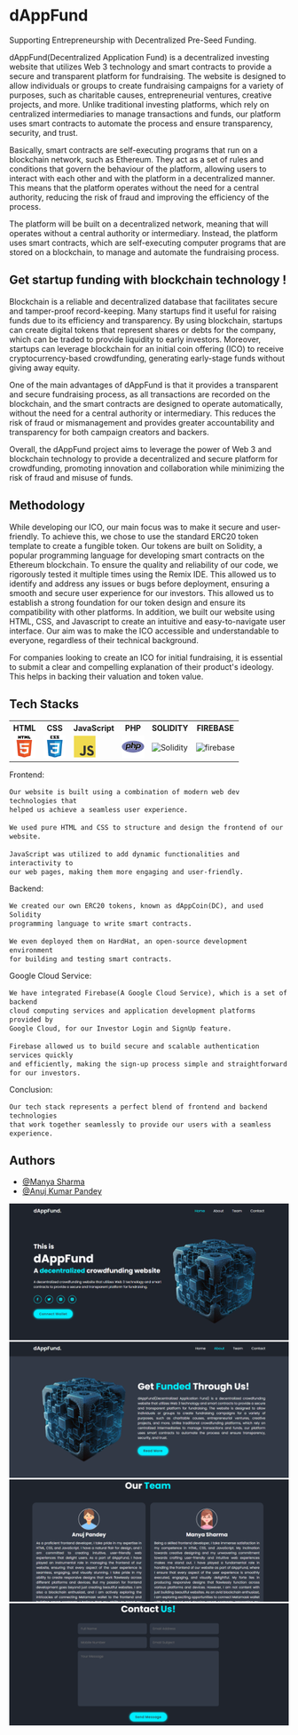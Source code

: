 
# dAppFund

Supporting Entrepreneurship with Decentralized Pre-Seed Funding.


dAppFund(Decentralized Application Fund) is a decentralized investing website that utilizes Web 3 technology and smart contracts to provide a secure and transparent platform for fundraising. The website is designed to allow individuals or groups to create fundraising campaigns for a variety of purposes, such as charitable causes, entrepreneurial ventures, creative projects, and more. Unlike traditional investing platforms, which rely on centralized intermediaries to manage transactions and funds, our platform uses smart contracts to automate the process and ensure transparency, security, and trust.


Basically, smart contracts are self-executing programs that run on a blockchain network, such as Ethereum. They act as a set of rules and conditions that govern the behaviour of the platform, allowing users to interact with each other and with the platform in a decentralized manner. This means that the platform operates without the need for a central authority, reducing the risk of fraud and improving the efficiency of the process.


The platform will be built on a decentralized network, meaning that will operates without a central authority or intermediary. Instead, the platform uses smart contracts, which are self-executing computer programs that are stored on a blockchain, to manage and automate the fundraising process.

## Get startup funding with blockchain technology !


Blockchain is a reliable and decentralized database that facilitates secure and tamper-proof record-keeping. Many startups find it useful for raising funds due to its efficiency and transparency. By using blockchain, startups can create digital tokens that represent shares or debts for the company, which can be traded to provide liquidity to early investors. Moreover, startups can leverage blockchain for an initial coin offering (ICO) to receive cryptocurrency-based crowdfunding, generating early-stage funds without giving away equity.


One of the main advantages of dAppFund is that it provides a transparent and secure fundraising process, as all transactions are recorded on the blockchain, and the smart contracts are designed to operate automatically, without the need for a central authority or intermediary. This reduces the risk of fraud or mismanagement and provides greater accountability and transparency for both campaign creators and backers.


Overall, the dAppFund project aims to leverage the power of Web 3 and blockchain technology to provide a decentralized and secure platform for crowdfunding, promoting innovation and collaboration while minimizing the risk of fraud and misuse of funds.

## Methodology

While developing our ICO, our main focus was to make it secure and user-friendly. To achieve this, we chose to use the standard ERC20 token template to create a fungible token.
Our tokens are built on Solidity, a popular programming language for developing smart contracts on the Ethereum blockchain. To ensure the quality and reliability of our code, we rigorously tested it multiple times using the Remix IDE. This allowed us to identify and address any issues or bugs before deployment, ensuring a smooth and secure user experience for our investors.
This allowed us to establish a strong foundation for our token design and ensure its compatibility with other platforms. In addition, we built our website using HTML, CSS, and Javascript to create an intuitive and easy-to-navigate user interface. Our aim was to make the ICO accessible and understandable to everyone, regardless of their technical background.

For companies looking to create an ICO for initial fundraising, it is essential to submit a clear and compelling explanation of their product's ideology. This helps in backing their valuation and token value.

## Tech Stacks

<table border="0">
  <tr>
    <th>HTML</th>
    <th>CSS</th>
    <th>JavaScript</th>
    <th>PHP</th>
    <th>SOLIDITY</th>
    <th>FIREBASE</th>
  </tr>
  <tr>
    <td><img src="https://raw.githubusercontent.com/devicons/devicon/master/icons/html5/html5-original-wordmark.svg" alt="html5" width="40" height="40"/></td>
    <td><img src="https://raw.githubusercontent.com/devicons/devicon/master/icons/css3/css3-original-wordmark.svg" alt="css3" width="40" height="40"/></td>
    <td><img src="https://raw.githubusercontent.com/devicons/devicon/master/icons/javascript/javascript-original.svg" alt="javascript" width="40" height="40"/></td>
    <td><img src="https://raw.githubusercontent.com/devicons/devicon/master/icons/php/php-original.svg" alt="php" width="40" height="40"/></td>
    <td><img src="https://upload.wikimedia.org/wikipedia/commons/9/98/Solidity_logo.svg" alt="Solidity" width="40" height="40"/></td>
    <td><img src="https://www.vectorlogo.zone/logos/firebase/firebase-icon.svg" alt="firebase" width="40" height="40"/></td>
  </tr>
</table>

Frontend:

	Our website is built using a combination of modern web dev technologies that
    helped us achieve a seamless user experience. 
    
    We used pure HTML and CSS to structure and design the frontend of our website. 
    
    JavaScript was utilized to add dynamic functionalities and interactivity to 
    our web pages, making them more engaging and user-friendly.

Backend:

	We created our own ERC20 tokens, known as dAppCoin(DC), and used Solidity 
    programming language to write smart contracts. 
    
    We even deployed them on HardHat, an open-source development environment 
    for building and testing smart contracts.

Google Cloud Service:

	We have integrated Firebase(A Google Cloud Service), which is a set of backend 
    cloud computing services and application development platforms provided by 
    Google Cloud, for our Investor Login and SignUp feature. 
    
    Firebase allowed us to build secure and scalable authentication services quickly 
    and efficiently, making the sign-up process simple and straightforward for our investors.


Conclusion:

	Our tech stack represents a perfect blend of frontend and backend technologies 
    that work together seamlessly to provide our users with a seamless experience.

## Authors

- [@Manya Sharma](https://github.com/manya706)
- [@Anuj Kumar Pandey](https://github.com/codermal7)


<img src="images/frontpage1.png">
<img src="images/frontpage2.png">
<img src="images/frontpage3.png">
<img src="images/frontpage4.png">
